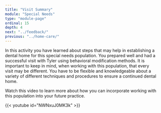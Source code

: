 ```yaml
---
title: "Visit Summary"
module: "Special Needs"
type: "module-page"
ordinal: 15
depth: 4
next: "../feedback/"
previous: "../home-care/"
---
```

<form method="post" action="."><div class="pageblock"><p>In this activity you have learned about steps that may help in establishing a dental home for this special needs population.  You prepared well and had a successful visit with Tyler using behavioral modification methods.  It is important to keep in mind, when working with this population, that every visit may be different.  You have to be flexible and knowledgeable about a variety of different techniques and procedures to ensure a continued dental home.</p>
<p>Watch this video to learn more about how you can incorporate working with this population into your future practice.</p>
</div><div class="pageblock">
{{< youtube id="NWNxuJ0MK3k" >}}</div></form>